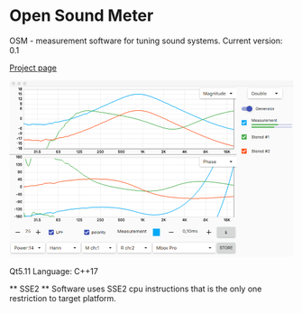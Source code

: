 # Open Sound Meter
OSM - measurement software for tuning sound systems.
Current version: 0.1

[Project page](https://psmokotnin.github.io/osm/)

![](/docs/images/screens/dualchart.png)

Qt5.11
Language: C++17

** SSE2 **
Software uses SSE2 cpu instructions that is the only one restriction to target platform.

